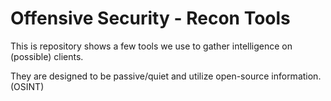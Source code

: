 # Offensive Security - Recon Tools

This is repository shows a few tools we use to gather intelligence on (possible) clients.

They are designed to be passive/quiet and utilize open-source information. (OSINT)
